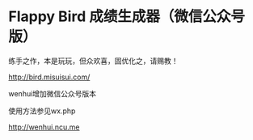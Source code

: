 Flappy Bird 成绩生成器（微信公众号版）
==============

练手之作，本是玩玩，但众欢喜，固优化之，请赐教！

<http://bird.misuisui.com/>

wenhui增加微信公众号版本

使用方法参见wx.php

<http://wenhui.ncu.me>

